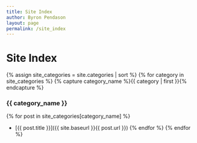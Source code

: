 ```yaml
---
title: Site Index
author: Byron Pendason
layout: page
permalink: /site_index
---
```


# Site Index
{% assign site_categories = site.categories | sort %}
{% for category in site_categories %}
{% capture category_name %}{{ category | first }}{% endcapture %}

### {{ category_name }}
{% for post in site_categories[category_name] %}
- [{{ post.title }}]({{ site.baseurl }}{{ post.url }})
{% endfor %}
{% endfor %}

